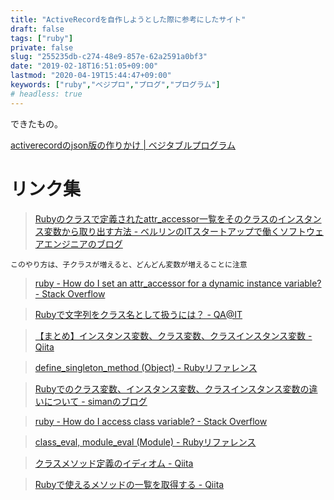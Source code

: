 ```yaml
---
title: "ActiveRecordを自作しようとした際に参考にしたサイト"
draft: false
tags: ["ruby"]
private: false
slug: "255235db-c274-48e9-857e-62a2591a0bf3"
date: "2019-02-18T16:51:05+09:00"
lastmod: "2020-04-19T15:44:47+09:00"
keywords: ["ruby","ベジプロ","プログ","プログラム"]
# headless: true
---
```


できたもの。

[activerecordのjson版の作りかけ | ベジタブルプログラム](https://www.blog.v41.me/posts/8883033c-0933-4f14-a52c-3ed0eadd05e1)

# リンク集
> [Rubyのクラスで定義されたattr_accessor一覧をそのクラスのインスタンス変数から取り出す方法 - ベルリンのITスタートアップで働くソフトウェアエンジニアのブログ](https://www.jabba.cloud/20170404224245/)
```!
このやり方は、子クラスが増えると、どんどん変数が増えることに注意
```

> [ruby - How do I set an attr_accessor for a dynamic instance variable? - Stack Overflow](https://stackoverflow.com/questions/4964179/how-do-i-set-an-attr-accessor-for-a-dynamic-instance-variable)

> [Rubyで文字列をクラス名として扱うには？ - QA@IT](https://qa.atmarkit.co.jp/q/75)

> [【まとめ】インスタンス変数、クラス変数、クラスインスタンス変数 - Qiita](https://qiita.com/mogulla3/items/cd4d6e188c34c6819709)

> [define_singleton_method (Object) - Rubyリファレンス](https://ref.xaio.jp/ruby/classes/object/define_singleton_method)

> [Rubyでのクラス変数、インスタンス変数、クラスインスタンス変数の違いについて - simanのブログ](http://simanman.hatenablog.com/entry/2013/03/11/210756)

> [ruby - How do I access class variable? - Stack Overflow](https://stackoverflow.com/questions/39753594/how-do-i-access-class-variable)

> [class_eval, module_eval (Module) - Rubyリファレンス](https://ref.xaio.jp/ruby/classes/module/class_eval)

> [クラスメソッド定義のイディオム - Qiita](https://qiita.com/daichirata/items/ce1e37072cfe8b6baea9)

> [Rubyで使えるメソッドの一覧を取得する - Qiita](https://qiita.com/yahihi/items/f40f819a3ec5f81c08c3)
